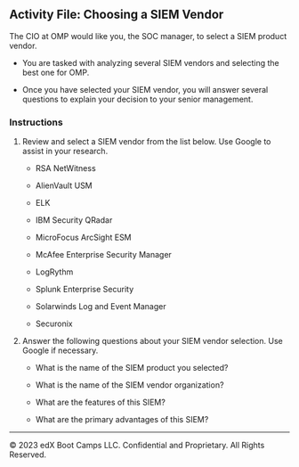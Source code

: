 ## Activity File: Choosing a SIEM Vendor 

The CIO at OMP would like you, the SOC manager, to select a SIEM product vendor.

- You are tasked with analyzing several SIEM vendors and selecting the best one for OMP.

- Once you have selected your SIEM vendor, you will answer several questions to explain your decision to your senior management.

### Instructions

1. Review and select a SIEM vendor from the list below. Use Google to assist in your research.

    - RSA NetWitness

    - AlienVault USM

    - ELK

    - IBM Security QRadar

    - MicroFocus ArcSight ESM

    - McAfee Enterprise Security Manager

    - LogRythm 

    - Splunk Enterprise Security

    - Solarwinds Log and Event Manager

    - Securonix

2. Answer the following questions about your SIEM vendor selection. Use Google if necessary. 

   - What is the name of the SIEM product you selected?

   - What is the name of the SIEM vendor organization?

   - What are the features of this SIEM?

   - What are the primary advantages of this SIEM?

---

© 2023 edX Boot Camps LLC. Confidential and Proprietary. All Rights Reserved.
